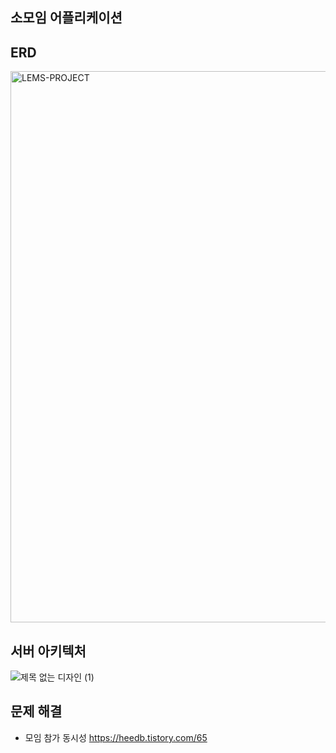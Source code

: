 ## 소모임 어플리케이션

## ERD
<img width="1930" height="882" alt="LEMS-PROJECT" src="https://github.com/user-attachments/assets/5f019856-e66f-43fb-8a85-6dc32b372149" />

## 서버 아키텍처
![제목 없는 디자인 (1)](https://github.com/user-attachments/assets/69cdd4c8-4aa1-4902-8636-6e8af23429e3)

## 문제 해결
- 모임 참가 동시성 https://heedb.tistory.com/65
